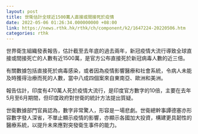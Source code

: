 ```yaml
---
layout: post
title: 世衛估計全球近1500萬人直接或間接死於疫情
date: 2022-05-06 01:26:34.000000000 +08:00
link: https://news.rthk.hk/rthk/ch/component/k2/1647224-20220506.htm
categories: rthk
---
```


世界衛生組織發表報告，估計截至去年底的過去兩年，新冠疫情大流行導致全球直接或間接死亡的人數有近1500萬，是官方公布直接死於新冠病毒人數的近三倍。

有關數據包括直接死於病毒感染，或者因為疫情影響醫療和社會系統，令病人未能及時獲得治療而死的人數，當中八成四個案來自東南亞、歐洲和美洲。

報告估計，印度有470萬人死於疫情大流行，是印度官方數字的10倍，主要在去年5月至6月期間，但印度政府對世衛的統計方法提出質疑。

世衛數據部門官員認為，數字非常驚人，形容是一場悲劇。世衛總幹事譚德塞亦形容數字發人深省，不單止顯示疫情的影響，亦顯示各國加大投資，構建更具韌性的醫療系統，以提升未來應對突發衛生事件的能力。
